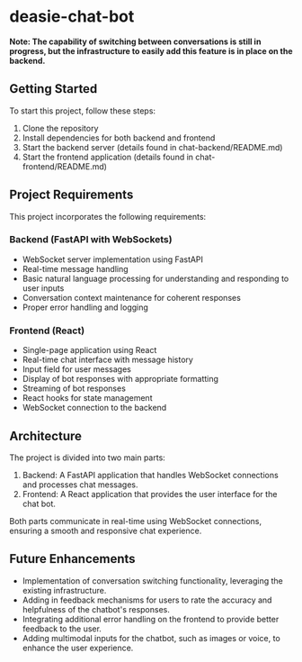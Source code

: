 # deasie-chat-bot

**Note: The capability of switching between conversations is still in progress, but the infrastructure to easily add this feature is in place on the backend.**

## Getting Started

To start this project, follow these steps:

1. Clone the repository
2. Install dependencies for both backend and frontend
3. Start the backend server (details found in chat-backend/README.md)
4. Start the frontend application (details found in chat-frontend/README.md)

## Project Requirements

This project incorporates the following requirements:

### Backend (FastAPI with WebSockets)

- WebSocket server implementation using FastAPI
- Real-time message handling
- Basic natural language processing for understanding and responding to user inputs
- Conversation context maintenance for coherent responses
- Proper error handling and logging

### Frontend (React)

- Single-page application using React
- Real-time chat interface with message history
- Input field for user messages
- Display of bot responses with appropriate formatting
- Streaming of bot responses
- React hooks for state management
- WebSocket connection to the backend

## Architecture

The project is divided into two main parts:

1. Backend: A FastAPI application that handles WebSocket connections and processes chat messages.
2. Frontend: A React application that provides the user interface for the chat bot.

Both parts communicate in real-time using WebSocket connections, ensuring a smooth and responsive chat experience.

## Future Enhancements

- Implementation of conversation switching functionality, leveraging the existing infrastructure.
- Adding in feedback mechanisms for users to rate the accuracy and helpfulness of the chatbot's responses.
- Integrating additional error handling on the frontend to provide better feedback to the user.
- Adding multimodal inputs for the chatbot, such as images or voice, to enhance the user experience.